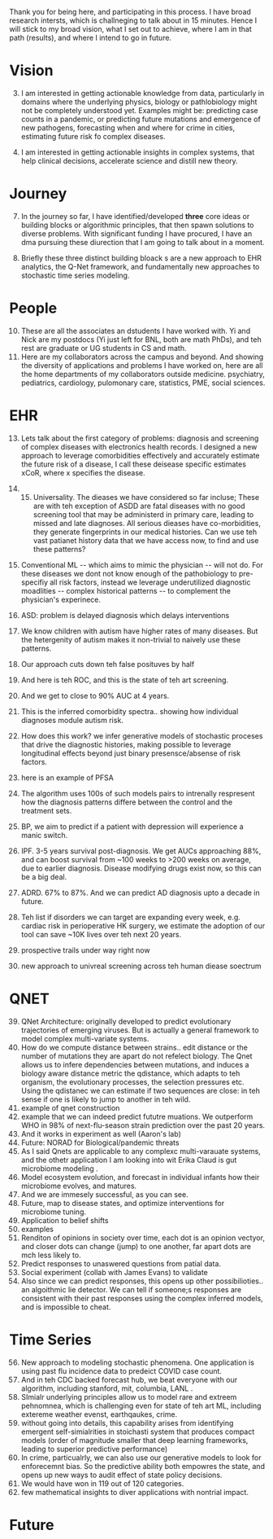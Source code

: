 Thank you for being here, and participating in this process. I have broad research intersts, which is  challneging to talk  about in 15 minutes. Hence I will stick to my broad vision, what I set out to achieve, where I am  in that path (results), and where I intend to go in future. 

# Vision

3. I am interested in getting actionable knowledge from data, particularly in domains where the underlying physics, biology or pathlobiology might not be completely understood yet. Examples might be: predicting case counts in a pandemic, or predicting future mutations and emergence of new pathogens, forecasting when and where for crime in cities, estimating future risk fo complex diseases.

6. I am interested in getting actionable insights in complex systems, that help clinical decisions, accelerate science and distill new theory.

# Journey 

7. In the journey so far, I have identified/developed **three** core ideas or building blocks or algorithmic principles, that then spawn solutions to diverse problems. With significant funding I have procured, I have an dma pursuing these diurection that I am going to talk about in a moment. 

8. Briefly these three distinct building bloack s are a new approach to EHR analytics, the Q-Net framework, and fundamentally new approaches to stochastic time series modeling.

# People 

10. These are all the associates an dstudents I have worked with. Yi and Nick are my postdocs (Yi just left for BNL, both are math PhDs), and teh rest are graduate or UG students in CS and math. 
11. Here are my collaborators across the campus and beyond. And showing the diversity of applications and problems I have worked on, here are all the home departments of my collaborators outside medicine. psychiatry, pediatrics, cardiology,  pulomonary care, statistics, PME, social sciences. 

# EHR

13. Lets talk about the first category of problems: diagnosis and screening of complex diseases with electronics health records. I designed a new approach to leverage comorbidities effectively and accurately estimate the future risk of a disease, I call these deisease specific estimates xCoR, where x specifies the disease. 

14. 15. Universality. The dieases we have considered so far incluse; These are with teh exception of ASDD are fatal diseases with no good screening tool that may be administerd in primary care, leading to missed and late diagnoses. All serious dieases have co-morbidities, they generate fingerprints in our medical histories. Can we use teh vast patianet history data that we have access now, to find and use these patterns?

16. Conventional ML -- which aims to mimic the physician -- will not do. For these diseases we dont not know enough of the pathobiology to pre-specifiy all risk factors, instead we leverage underutilized diagnostic moadlities -- complex historical patterns -- to complement the physician's experinece.
17. ASD: problem is delayed diagnosis which delays interventions
18. We know children with autism have higher rates of many diseases. But the hetergenity of autism makes it non-trivial to naively use these patterns. 
19. Our approach cuts down teh false posituves by half
20. And here is teh ROC, and this is the state of teh art screening.
21. And we get to close to 90% AUC at 4 years.
22. This is the inferred comorbidity spectra..  showing how individual diagnoses module autism risk. 
23. How does this work? we infer generative models of stochastic proceses that drive the diagnostic histories, making possible to leverage longitudinal effects beyond just binary presensce/absense of risk factors.
24. here is an example of PFSA
25. The algorithm uses 100s of such models pairs to intrenally respresent how the diagnosis patterns differe between the control and the treatment sets. 
26. BP, we aim to predict if a patient with depression will experience a manic switch. 
30. IPF. 3-5 years survival post-diagnosis. We get AUCs approaching 88%, and can boost survival from ~100 weeks to >200 weeks on average, due to earlier diagnosis. Disease modifying drugs exist now, so this can be a big deal.
31. ADRD. 67% to 87%. And we can predict AD diagnosis upto a decade in future. 
36. Teh list if disorders we can target are expanding every week, e.g. cardiac risk in perioperative HK surgery, we estimate the adoption of our tool can save ~10K lives over teh next 20 years.
37. prospective trails under way right now
38. new approach to univreal screening across teh human diease soectrum

# QNET 


39. QNet Architecture: originally developed to predict evolutionary trajectories of emerging viruses. But is actually a general framework to model complex multi-variate systems.
40. How do we compute distance between strains.. edit distance or the number of mutations they are apart do not refelect biology. The Qnet allows us to infere dependencies between mutations, and induces a biology aware distance metric the qdistance, which adapts to teh organism, the evolutionary processes, the selection pressures etc. Using the qdistanec we can estimate if two sequences are close: in teh sense if one is likely to jump to another in teh wild. 
41. example of qnet construction
43. example that we can indeed predict fututre muations. We outperform WHO in 98% of next-flu-season strain prediction over the past 20 years.
44. And it works in experiment as well (Aaron's lab)
45. Future: NORAD for Biological/pandemic threats
46. As I said Qnets are applicable to any complexc multi-varauate systems, and the othetr application I am looking into wit Erika Claud is gut microbiome modeling .
47. Model ecosystem evolution, and forecast in individual infants how their microbiome evolves, and matures.
48. And we are immesely successful, as you can see.
49. Future, map to disease states, and optimize interventions for microbiome tuning.
50. Application to belief shifts
51. examples
52. Renditon of opinions in society over time, each dot is an opinion vectyor, and closer dots can change (jump) to one another, far apart dots are mch less likely to.
53. Predict responses to unaswered questions from patial data. 
54. Social experiment (collab with James Evans) to validate
55. Also since we can predict responses, this opens up other possibilioties.. an algoithmic lie detector. We can tell if someone;s responses are consistent with their past responses using the complex inferred models, and is impossible to cheat. 

# Time Series 


56. New approach to modeling stochastic phenomena. One application is using past flu incidence data to predeict COVID case count.
58. And in teh CDC backed forecast hub, we beat everyone with our algorithm, including stanford, mit, columbia, LANL .
59. SImialr underlying principles allow us to model rare and extreem pehnomnea, which is challenging even for state of teh art ML, including extereme weather evenst, earthqaukes, crime.
60. without going into details, this capability arises from identifying emergent self-simialrities in stoichasti system that produces compact models (order of magnitude smaller that deep learning frameworks, leading to superior predictive performance)
61. In crime, particualrly, we can also use our generative models to look for enforecemnt bias. So the predictive ability both empowres the state, and opens up new ways to audit effect of state policy decisions.
62. We would have won in 119 out of 120 categories.
63. few mathematical insights to diver applications with nontrial impact.

# Future

